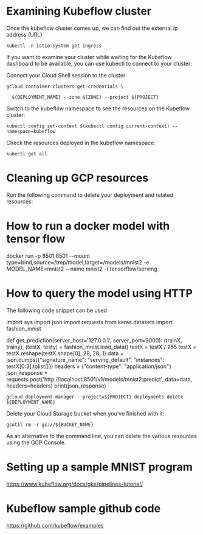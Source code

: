 

# Examining Kubeflow cluster

Once the kubeflow cluster comes up, we can find out the external ip address (URL) 

```
kubectl -n istio-system get ingress
```

If you want to examine your cluster while waiting for the Kubeflow dashboard to be available, you can use kubectl to connect to your cluster:

Connect your Cloud Shell session to the cluster:

```
gcloud container clusters get-credentials \

  ${DEPLOYMENT_NAME} --zone ${ZONE} --project ${PROJECT}
```


Switch to the kubeflow namespace to see the resources on the Kubeflow cluster:

```
kubectl config set-context $(kubectl config current-context) --namespace=kubeflow
````

Check the resources deployed in the kubeflow namespace:

```
kubectl get all
```


# Cleaning up GCP resources

Run the following command to delete your deployment and related resources:


# How to run a docker model with tensor flow
docker run -p 8501:8501 --mount type=bind,source=/tmp/model,target=/models/mnist2 -e MODEL_NAME=mnist2 --name mnist2 -t tensorflow/serving

# How to query the model using HTTP
The following code snippet can be used 

import sys
import json
import requests
from keras.datasets import fashion_mnist


def get_prediction(server_host='127.0.0.1', server_port=9000):
    (trainX, trainy), (testX, testy) = fashion_mnist.load_data()
    testX = testX / 255
    testX = testX.reshape(testX.shape[0], 28, 28, 1)
    data = json.dumps({"signature_name": "serving_default", "instances": testX[0:3].tolist()})
    headers = {"content-type": "application/json"}
    json_response = requests.post('http://localhost:8501/v1/models/mnist2:predict', data=data, headers=headers)
    print(json_response)
    
    
```
gcloud deployment-manager --project=${PROJECT} deployments delete ${DEPLOYMENT_NAME}
```

Delete your Cloud Storage bucket when you’ve finished with it:
```
gsutil rm -r gs://${BUCKET_NAME}
```

As an alternative to the command line, you can delete the various resources using the GCP Console.


# Setting up a sample MNIST program 

https://www.kubeflow.org/docs/gke/pipelines-tutorial/

# Kubeflow sample github code
https://github.com/kubeflow/examples

